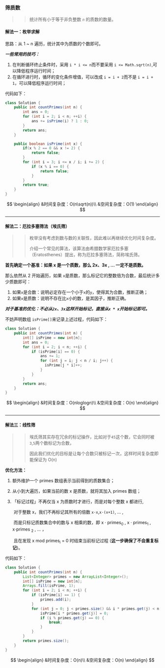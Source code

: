 ### 筛质数

<!--more-->

> > 统计所有小于等于非负整数 *`n`* 的质数的数量。

#### **解法一：枚举求解**

思路：从 1 ~ n 遍历，统计其中为质数的个数即可。

***一些常用的技巧：***

1. 在判断循环终止条件时，采用 `i * i <= n`而不要采用 `i <= Math.sqrt(n)`,可以降低程序运行时间；
2. 在循环进行时，循环的变化条件增值，可以改成 `i = i + 2`而不是 `i = i + 1`，可以降低程序运行时间；

代码如下：

````java
class Solution {
    public int countPrimes(int n) {
        int ans = 0;
        for (int i = 2; i < n; ++i) {
            ans += isPrime(i) ? 1 : 0;
        }
        return ans;
    }

    public boolean isPrime(int x) {
        if(x % 2 == 0 && x != 2) {
            return false;
        }
        for (int i = 3; i <= x / i; i += 2) {
            if (x % i == 0) {
                return false;
            }
        }
        return true;
    }
}
````


$$
\begin{align}
&时间复杂度：O(n\sqrt(n))\\
&空间复杂度：O(1)
\end{align}
$$

-------

#### **解法二：厄拉多塞筛法（埃氏筛）**

> >枚举没有考虑到数与数的关联性，因此难以再继续优化时间复杂度。
> >
> >介绍一个常见的算法，该算法由希腊数学家厄拉多塞（Eratosthenes）提出，称为厄拉多塞筛法，简称埃氏筛。

<p><strong>首先确定一个基准：如果 x 是一个质数，那么 2x、3x , ... 一定不是质数。</strong></p>

那么依然从 2 开始遍历，如果 `x`是质数，那么标记它的整数倍为合数，最后统计多少质数即可：

1. 如果`x`是合数：说明必定存在一个小于`x`的`y`，使得其为合数，推断正确；
2. 如果`x`是质数：说明不存在比`x`小的数，是其因子，推断正确。

***对于基准的优化：不必从`2x`、`3x`这样开始标记，直接从`x * x`开始标记即可。***

不妨声明数组 `isPrime[]`来记录上述过程，代码如下：

```java
class Solution {
    public int countPrimes(int n) {
        int[] isPrime = new int[n];
        int ans = 0;
        for (int i = 2; i < n; ++i) {
            if (isPrime[i] == 0) {
                ans += 1;
                for (int j = i; j < n / i; j++) {
                  isPrime[j * i]++;
                }
            }
        }
        return ans;
    }
}
```


$$
\begin{align}
&时间复杂度：O(nloglogn)\\
&空间复杂度：O(n)
\end{align}
$$

------

#### 解法三：线性筛

> >埃氏筛其实存在冗余的标记操作，比如对于`45`这个数，它会同时被 `3`,`5`两个数标记为合数，
> >
> >因此我们优化的目标是让每个合数只被标记一次，这样时间复杂度即能保证为 O(n)
>

**优化方法：**

1. 额外维护一个 primes 数组表示当前得到的质数集合；

2. 从小到大遍历，如果当前的数 x 是质数，就将其加入 primes 数组；

3. 「标记过程」不再仅当 x 为质数时才进行，而是对每个整数 x 都进行,

   ​	对于整数 x，我们不再标记其所有的倍数 `x·x`,`x·(x+1)`, … ,

   ​	而是只标记质数集合中的数与 x 相乘的数，即 x · primes<sub>0</sub> , x · primes<sub>1</sub> , x⋅primes <sub>2</sub> , … ，

   ​	且在发现 x mod primes<sub>i</sub> = 0 时结束当前标记过程 (**这一步确保了不会重复标记**)。

代码如下：

````java
class Solution {
    public int countPrimes(int n) {
        List<Integer> primes = new ArrayList<Integer>();
        int[] isPrime = new int[n];
        Arrays.fill(isPrime, 1);
        for (int i = 2; i < n; ++i) {
            if (isPrime[i] == 1) {
                primes.add(i);
            }
            for (int j = 0; j < primes.size() && i * primes.get(j) < n; ++j) {
                isPrime[i * primes.get(j)] = 0;
                if (i % primes.get(j) == 0) {
                    break;
                }
            }
        }
        return primes.size();
    }
}
````


$$
\begin{align}
&时间复杂度：O(n)\\
&空间复杂度：O(n)
\end{align}
$$
